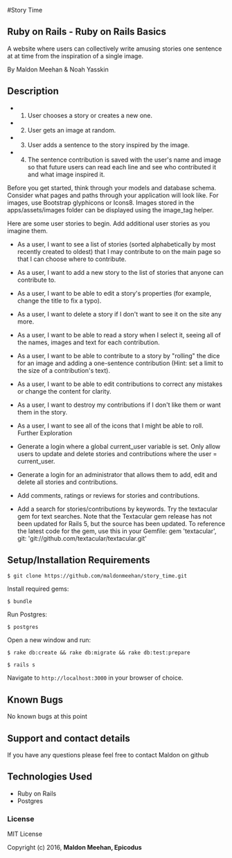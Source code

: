 #Story Time

## Ruby on Rails - Ruby on Rails Basics
A website where users can collectively write amusing stories one sentence at at time from the inspiration of a single image.

By Maldon Meehan & Noah Yasskin

## Description
* 1) User chooses a story or creates a new one.
* 2) User gets an image at random.
* 3) User adds a sentence to the story inspired by the image.
* 4) The sentence contribution is saved with the user's name and image so that future users can read each line and see who contributed it and what image inspired it.

Before you get started, think through your models and database schema. Consider what pages and paths through your application will look like. For images, use Bootstrap glyphicons or Icons8. Images stored in the apps/assets/images folder can be displayed using the image_tag helper.

Here are some user stories to begin. Add additional user stories as you imagine them.

* As a user, I want to see a list of stories (sorted alphabetically by most recently created to oldest) that I may contribute to on the main page so that I can choose where to contribute.
* As a user, I want to add a new story to the list of stories that anyone can contribute to.
* As a user, I want to be able to edit a story's properties (for example, change the title to fix a typo).
* As a user, I want to delete a story if I don't want to see it on the site any more.
* As a user, I want to be able to read a story when I select it, seeing all of the names, images and text for each contribution.
* As a user, I want to be able to contribute to a story by "rolling" the dice for an image and adding a one-sentence contribution (Hint: set a limit to the size of a contribution's text).
* As a user, I want to be able to edit contributions to correct any mistakes or change the content for clarity.
* As a user, I want to destroy my contributions if I don't like them or want them in the story.
* As a user, I want to see all of the icons that I might be able to roll.
Further Exploration

* Generate a login where a global current_user variable is set. Only allow users to update and delete stories and contributions where the user = current_user.
* Generate a login for an administrator that allows them to add, edit and delete all stories and contributions.
* Add comments, ratings or reviews for stories and contributions.
* Add a search for stories/contributions by keywords. Try the textacular gem for text searches. Note that the Textacular gem release has not been updated for Rails 5, but the source has been updated. To reference the latest code for the gem, use this in your Gemfile: gem 'textacular', git: 'git://github.com/textacular/textacular.git'

## Setup/Installation Requirements

```
$ git clone https://github.com/maldonmeehan/story_time.git
```

Install required gems:
```
$ bundle
```

Run Postgres:
```
$ postgres
```

Open a new window and run:
```
$ rake db:create && rake db:migrate && rake db:test:prepare
```
```
$ rails s
```

Navigate to `http://localhost:3000` in your browser of choice.

## Known Bugs

No known bugs at this point

## Support and contact details

If you have any questions please feel free to contact Maldon on github

## Technologies Used

* Ruby on Rails
* Postgres

### License

MIT License

Copyright (c) 2016, **Maldon Meehan, Epicodus** 


